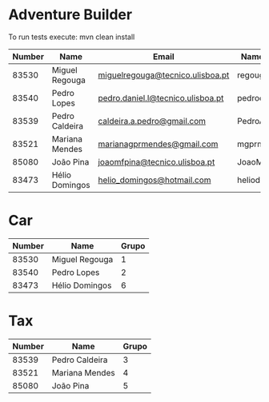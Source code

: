 # Adventure Builder

To run tests execute: mvn clean install


|   Number   |          Name           |                  Email                    |   Name GitHUb  | Grupo |
| ---------- | ----------------------- | ----------------------------------------- | ---------------| ----- |
|   83530    |      Miguel Regouga     |     miguelregouga@tecnico.ulisboa.pt      |     regouga    |   1   |
|   83540    |      Pedro Lopes        |    pedro.daniel.l@tecnico.ulisboa.pt      | pedrodaniel10  |   2   |
|   83539    |     Pedro Caldeira      |      caldeira.a.pedro@gmail.com           | PedroACaldeira |   3   |
|   83521    |     Mariana Mendes      |        marianagprmendes@gmail.com         |   mgprmendes   |   4   |
|   85080    |       João Pina         |     joaomfpina@tecnico.ulisboa.pt         | JoaoMiguelPina |   5   |
|   83473    |     Hélio Domingos      |       helio_domingos@hotmail.com          |  heliodomingos |   6   |


# Car

|   Number   |          Name           | Grupo |
| ---------- | ----------------------- | ----- |
|   83530    |      Miguel Regouga     |   1   |
|   83540    |      Pedro Lopes        |   2   |
|   83473    |     Hélio Domingos      |   6   |


# Tax

|   Number   |          Name           | Grupo |
| ---------- | ----------------------- | ----- |
|   83539    |     Pedro Caldeira      |   3   |
|   83521    |     Mariana Mendes      |   4   |
|   85080    |       João Pina         |   5   |